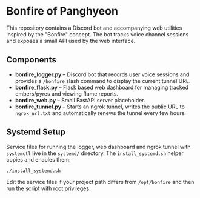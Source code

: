 # Bonfire of Panghyeon

This repository contains a Discord bot and accompanying web utilities inspired by the "Bonfire" concept. The bot tracks voice channel sessions and exposes a small API used by the web interface.

## Components

- **bonfire_logger.py** – Discord bot that records user voice sessions and provides a `/bonfire` slash command to display the current tunnel URL.
- **bonfire_flask.py** – Flask based web dashboard for managing tracked embers/pyres and viewing flame reports.
- **bonfire_web.py** – Small FastAPI server placeholder.
- **bonfire_tunnel.py** – Starts an ngrok tunnel, writes the public URL to `ngrok_url.txt` and automatically renews the tunnel every few hours.

## Systemd Setup
Service files for running the logger, web dashboard and ngrok tunnel with `systemctl` live in the `systemd/` directory. The `install_systemd.sh` helper copies and enables them:

```bash
./install_systemd.sh
```

Edit the service files if your project path differs from `/opt/bonfire` and then run the script with root privileges.
